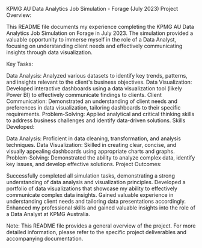 KPMG AU Data Analytics Job Simulation - Forage (July 2023)
Project Overview:

This README file documents my experience completing the KPMG AU Data Analytics Job Simulation on Forage in July 2023. The simulation provided a valuable opportunity to immerse myself in the role of a Data Analyst, focusing on understanding client needs and effectively communicating insights through data visualization.

Key Tasks:

Data Analysis: Analyzed various datasets to identify key trends, patterns, and insights relevant to the client's business objectives.
Data Visualization: Developed interactive dashboards using a data visualization tool (likely Power BI) to effectively communicate findings to clients.
Client Communication: Demonstrated an understanding of client needs and preferences in data visualization, tailoring dashboards to their specific requirements.
Problem-Solving: Applied analytical and critical thinking skills to address business challenges and identify data-driven solutions.
Skills Developed:

Data Analysis: Proficient in data cleaning, transformation, and analysis techniques.
Data Visualization: Skilled in creating clear, concise, and visually appealing dashboards using appropriate charts and graphs.
Problem-Solving: Demonstrated the ability to analyze complex data, identify key issues, and develop effective solutions.
Project Outcomes:

Successfully completed all simulation tasks, demonstrating a strong understanding of data analysis and visualization principles.
Developed a portfolio of data visualizations that showcase my ability to effectively communicate complex data insights.
Gained valuable experience in understanding client needs and tailoring data presentations accordingly.
Enhanced my professional skills and gained valuable insights into the role of a Data Analyst at KPMG Australia.

Note: This README file provides a general overview of the project. For more detailed information, please refer to the specific project deliverables and accompanying documentation.

